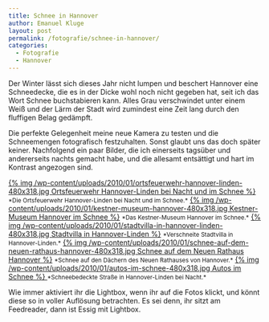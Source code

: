 ```yaml
---
title: Schnee in Hannover
author: Emanuel Kluge
layout: post
permalink: /fotografie/schnee-in-hannover/
categories:
  - Fotografie
  - Hannover
---
```


Der Winter lässt sich dieses Jahr nicht lumpen und beschert Hannover eine Schneedecke, die es in der Dicke wohl noch nicht gegeben hat, seit ich das Wort Schnee buchstabieren kann. Alles Grau verschwindet unter einem Weiß und der Lärm der Stadt wird zumindest eine Zeit lang durch den fluffigen Belag gedämpft.

Die perfekte Gelegenheit meine neue Kamera zu testen und die Schneemengen fotografisch festzuhalten. Sonst glaubt uns das doch später keiner. Nachfolgend ein paar Bilder, die ich einerseits tagsüber und andererseits nachts gemacht habe, und die allesamt entsättigt und hart im Kontrast angezogen sind.

<a href="/wp-content/uploads/2010/01/ortsfeuerwehr-hannover-linden.jpg" rel="lightbox">
  {% img /wp-content/uploads/2010/01/ortsfeuerwehr-hannover-linden-480x318.jpg Ortsfeuerwehr Hannover-Linden bei Nacht und im Schnee %}
</a>  
<small>*Die Ortsfeuerwehr Hannover-Linden bei Nacht und im Schnee.*</small>

<a href="/wp-content/uploads/2010/01/kestner-museum-hannover.jpg" rel="lightbox">
  {% img /wp-content/uploads/2010/01/kestner-museum-hannover-480x318.jpg Kestner-Museum Hannover im Schnee %}</a>  
<small>*Das Kestner-Museum Hannover im Schnee.*</small>

<a href="/wp-content/uploads/2010/01/stadtvilla-in-hannover-linden.jpg" rel="lightbox">
  {% img /wp-content/uploads/2010/01/stadtvilla-in-hannover-linden-480x318.jpg Stadtvilla in Hannover-Linden %}</a>  
<small>*Verschneite Stadtvilla in Hannover-Linden.*</small>

<a href="/wp-content/uploads/2010/01/schnee-auf-dem-neuen-rathaus-hannover.jpg" rel="lightbox">
  {% img /wp-content/uploads/2010/01/schnee-auf-dem-neuen-rathaus-hannover-480x318.jpg Schnee auf dem Neuen Rathaus Hannover %}</a>  
<small>*Schnee auf den Dächern des Neuen Rathauses von Hannover.*</small>

<a href="/wp-content/uploads/2010/01/autos-im-schnee.jpg" rel="lightbox">
  {% img /wp-content/uploads/2010/01/autos-im-schnee-480x318.jpg Autos im Schnee %}
</a>  
<small>*Schneebedeckte Straße in Hannover-Linden bei Nacht.*</small>

Wie immer aktiviert ihr die Lightbox, wenn ihr auf die Fotos klickt, und könnt diese so in voller Auflösung betrachten. Es sei denn, ihr sitzt am Feedreader, dann ist Essig mit Lightbox.
